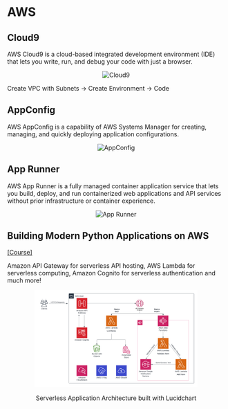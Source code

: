 # AWS

## Cloud9

AWS Cloud9 is a cloud-based integrated development environment (IDE) that lets you write, run, and debug your code with just a browser.

<p align="center">
<img src="https://d1.awsstatic.com/product-marketing/Tulip/AWS_Cloud9_Asset01_R3_P.22c006faf1258710ffbdd756ec83ea97449e9da3.png" alt="Cloud9" style="width:50%;"/>
</p>

<!-- https://www.itprotoday.com/sites/itprotoday.com/files/styles/article_featured_retina/public/cloud9_collab-1_0.png?itok=dXnKBZQu -->

Create VPC with Subnets -> Create Environment -> Code

## AppConfig

AWS AppConfig is a capability of AWS Systems Manager for creating, managing, and quickly deploying application configurations.

<p align="center">
<img src="https://d2908q01vomqb2.cloudfront.net/972a67c48192728a34979d9a35164c1295401b71/2021/03/12/appconfig-arch-resized.png" alt="AppConfig" style="width:50%;"/>
</p>

## App Runner

AWS App Runner is a fully managed container application service that lets you build, deploy, and run containerized web applications and API services without prior infrastructure or container experience.

<p align="center">
<img src="https://d2908q01vomqb2.cloudfront.net/fe2ef495a1152561572949784c16bf23abb28057/2022/02/08/Architecture.png" alt="App Runner" style="width:50%;"/>
</p>

## Building Modern Python Applications on AWS

<a href="https://www.coursera.org/learn/building-modern-python-applications-on-aws">[Course]</a>

Amazon API Gateway for serverless API hosting, AWS Lambda for serverless computing, Amazon Cognito for serverless authentication and much more!  

  

<p align="center">
<img src="https://github.com/endisl/aws-cloud/blob/master/serverless_application.png" alt="Serverless App" style="width:75%;"/>
</p>
<p align="center">Serverless Application Architecture built with Lucidchart</p>


